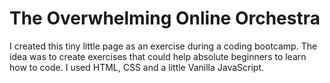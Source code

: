 # The Overwhelming Online Orchestra

I created this tiny little page as an exercise during a coding bootcamp. The idea was to create exercises that could help absolute beginners to learn how to code. 
I used HTML, CSS and a little Vanilla JavaScript. 
